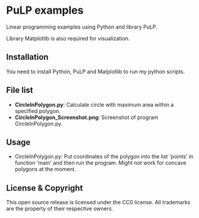 PuLP examples 
===
Linear programming examples using Python and library PuLP.

Library Matplotlib is also required for visualization. 


Installation
------------
You need to install Python, PuLP and Matplotlib to run my python scripts. 

File list
------------
- **CircleInPolygon.py**: Calculate circle with maximum area within a specified polygon.
- **CircleInPolygon_Screenshot.png**: Screenshot of program CircleInPolygon.py.

Usage
------------
- CircleInPolygon.py: Put coordinates of the polygon into the list 'points' in function 'main' and then run the program. Might not work for concave polygons at the moment.


License & Copyright
-------------------
This open source release is licensed under the CC0 license. All trademarks are the property of their respective owners.

